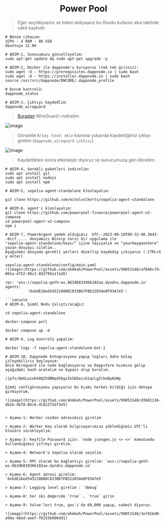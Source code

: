 <h1 align="center"> Power Pool </h1>

> Eğer seçildiyseniz ve token aldıysanız bu floodu kullanın aksi taktirde vakit kaybıdır

```console
# Benim cihazım:
2CPU - 4 RAM - 80 SSD
Ubuntuya 22.04 
```

```console
# ADIM-1, Sunucumuzu güncelleyelim:
sudo apt-get update && sudo apt-get upgrade -y
```

```console
# ADIM-2, Docker ile dappnode'u kuruyoruz (tek tek giriniz):
sudo wget -O - https://prerequisites.dappnode.io | sudo bash
sudo wget -O - https://installer.dappnode.io | sudo bash
source /usr/src/dappnode/DNCORE/.dappnode_profile

# Durum kontrolü:
dappnode_status
```

```console
# ADIM-3, Çıktıyı kaydedlim:
dappnode_wireguard
```

> [Buradan](https://www.wireguard.com/install/) WireGuard'ı indirelim.

![image](https://github.com/ruesandora/PowerPool/assets/101149671/23e38061-fd30-4e7a-8cce-ca6eeb5cde39)

> Görselde ki `boş tünel ekle` kısmına yukarıda kaydettiğimiz çıktıyı girelim (`dappnode_wireguard çıktısı`)

![image](https://github.com/ruesandora/PowerPool/assets/101149671/19601e12-12a4-4455-bafd-07b9a4ae1eb0)

> Kaydettikten sonra etkinleştir diyoruz ve sunucumuza geri dönelim:

```console
# ADIM-4, Gerekli paketleri indirelim:
sudo apt install git
sudo apt install nodejs
sudo apt install npm
```

```console
# ADIM-5, sepolia-agent-standalone klonlayalım:

git clone https://github.com/eitelvolkerts/sepolia-agent-standalone
```

```console
# ADIM-6, agent'i klonlayalım:
git clone https://github.com/powerpool-finance/powerpool-agent-v2-compose
cd powerpool-agent-v2-compose
npm i
```

```console
# ADIM-7, PowerArgent yedek aldığımız  UTC--2023-08-18T09-32-40.364Z--8ccf..... dosyamızı Winscp tarzı bir uygulama ile
"sepolia-agent-standalone/keys/" içine taşıyalım ve "yourkeygoeshere" yazan dosyayı silelim..
Aşağıdaki dosyada gerekli yerleri düzeltip kaydedip çıkıyoruz ( CTRL+X y enter)

sepolia-agent-standalone/config/main.yaml
![image](https://github.com/ahmkah/PowerPool/assets/99053148/af846c7d-001a-4752-90c2-892795e1fa26)

rpc: 'wss://sepolia-geth-ws.863d6819366102aa.dyndns.dappnode.io'
agents:
          '0xbdE2Aed54521000DC033B67FB522034e0F93A7e5':

```console
# ADIM-8, Şimdi Nodu Çalıştıracağız:

cd sepolia-agent-standalone

docker-compose pull

docker compose up -d
```

```console
# ADIM-9, Log kontrolü yapalım:

docker logs -f sepolia-agent-standalone-bot-1
```

```console
# ADIM-10, Dappnode Entegrasyonu yapıp logları daha kolay izleyebiliriz başlayaım:
Önce Wireguard ile node bağlanıyoruz ve Dappstore kısmına gelip aşağıdaki hash aratalım ve bypass alıp kuralım.

/ipfs/QmULaiokk8QZXdBNq4VbgsZnSEEeczG1qrLgZrbnDp6UHp

Şimdi configürasyonu yapıyoruz bu kısmı herkes bildiği için detaya girmiyorum. 

![image](https://github.com/ahmkah/PowerPool/assets/99053148/d3681136-db1b-4b78-8bc6-dc622f2df3e5)

```

```console

> Aşama-1: Worker cüzdan adresimizi girelim

> Aşama-2: Worker Key olarak bilgisayarımıza yüklediğimiz UTC'li klasörü sürükleyelim.

> Aşama-3: Keyfile Password için: `node jsongen.js <> <>` komutunda kullandığımız şifreyi girelim.

> Aşama-4: Network'ü Sepolia olarak seçelim.

> Aşama-5: RPC olarak bu bağlantıyı girelim: `wss://sepolia-geth-ws.863d6819366102aa.dyndns.dappnode.io`

> Aşama-6: Agent adresi girelim: `0xbdE2Aed54521000DC033B67FB522034e0F93A7e5`

> Aşama-7: Logging level girelim : `debug`

> Aşama-8: her iki değeride `true` , `true` girin

> Aşama-9: Value'leri true, gas'ı'da 60,000 yapıp, submit diyoruz.

![image](https://github.com/ahmkah/PowerPool/assets/99053148/3ef81bd0-a9da-46ed-aeef-f6255b986dd1)

```
















